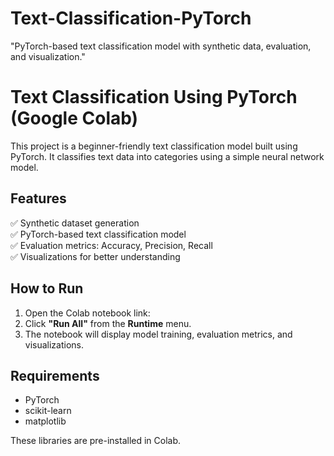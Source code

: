 # Text-Classification-PyTorch
"PyTorch-based text classification model with synthetic data, evaluation, and visualization."
# Text Classification Using PyTorch (Google Colab)

This project is a beginner-friendly text classification model built using PyTorch. It classifies text data into categories using a simple neural network model.

## Features
✅ Synthetic dataset generation  
✅ PyTorch-based text classification model  
✅ Evaluation metrics: Accuracy, Precision, Recall  
✅ Visualizations for better understanding  

## How to Run
1. Open the Colab notebook link:   
2. Click **"Run All"** from the **Runtime** menu.  
3. The notebook will display model training, evaluation metrics, and visualizations.

## Requirements
- PyTorch  
- scikit-learn  
- matplotlib  

These libraries are pre-installed in Colab.

